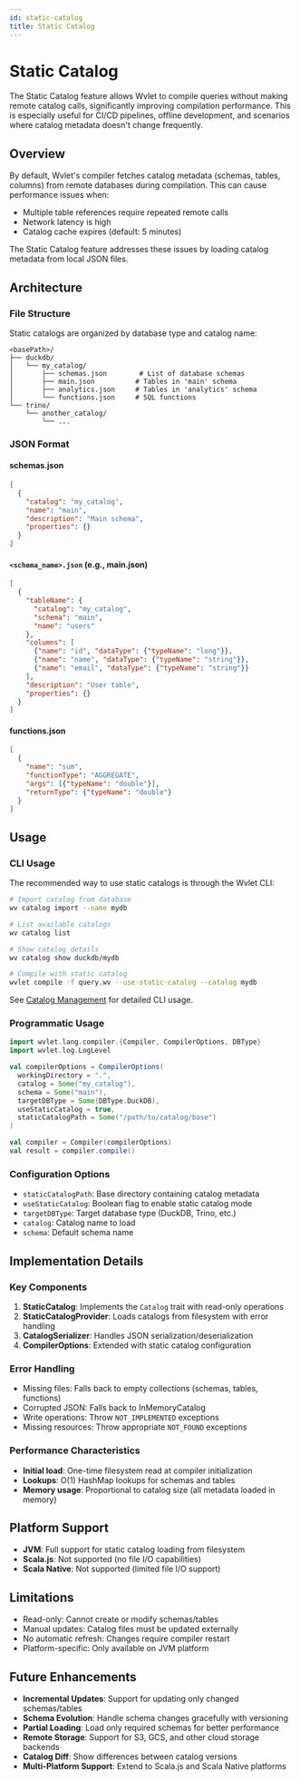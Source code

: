 ```yaml
---
id: static-catalog
title: Static Catalog
---
```


# Static Catalog

The Static Catalog feature allows Wvlet to compile queries without making remote catalog calls, significantly improving compilation performance. This is especially useful for CI/CD pipelines, offline development, and scenarios where catalog metadata doesn't change frequently.

## Overview

By default, Wvlet's compiler fetches catalog metadata (schemas, tables, columns) from remote databases during compilation. This can cause performance issues when:
- Multiple table references require repeated remote calls
- Network latency is high
- Catalog cache expires (default: 5 minutes)

The Static Catalog feature addresses these issues by loading catalog metadata from local JSON files.

## Architecture

### File Structure

Static catalogs are organized by database type and catalog name:

```
<basePath>/
├── duckdb/
│   └── my_catalog/
│       ├── schemas.json        # List of database schemas
│       ├── main.json          # Tables in 'main' schema
│       ├── analytics.json     # Tables in 'analytics' schema
│       └── functions.json     # SQL functions
└── trino/
    └── another_catalog/
        └── ...
```

### JSON Format

#### schemas.json
```json
[
  {
    "catalog": "my_catalog",
    "name": "main",
    "description": "Main schema",
    "properties": {}
  }
]
```

#### `<schema_name>.json` (e.g., main.json)
```json
[
  {
    "tableName": {
      "catalog": "my_catalog",
      "schema": "main",
      "name": "users"
    },
    "columns": [
      {"name": "id", "dataType": {"typeName": "long"}},
      {"name": "name", "dataType": {"typeName": "string"}},
      {"name": "email", "dataType": {"typeName": "string"}}
    ],
    "description": "User table",
    "properties": {}
  }
]
```

#### functions.json
```json
[
  {
    "name": "sum",
    "functionType": "AGGREGATE",
    "args": [{"typeName": "double"}],
    "returnType": {"typeName": "double"}
  }
]
```

## Usage

### CLI Usage

The recommended way to use static catalogs is through the Wvlet CLI:

```bash
# Import catalog from database
wv catalog import --name mydb

# List available catalogs
wv catalog list

# Show catalog details
wv catalog show duckdb/mydb

# Compile with static catalog
wvlet compile -f query.wv --use-static-catalog --catalog mydb
```

See [Catalog Management](../usage/catalog-management.md) for detailed CLI usage.

### Programmatic Usage

```scala
import wvlet.lang.compiler.{Compiler, CompilerOptions, DBType}
import wvlet.log.LogLevel

val compilerOptions = CompilerOptions(
  workingDirectory = ".",
  catalog = Some("my_catalog"),
  schema = Some("main"),
  targetDBType = Some(DBType.DuckDB),
  useStaticCatalog = true,
  staticCatalogPath = Some("/path/to/catalog/base")
)

val compiler = Compiler(compilerOptions)
val result = compiler.compile()
```

### Configuration Options

- `staticCatalogPath`: Base directory containing catalog metadata
- `useStaticCatalog`: Boolean flag to enable static catalog mode
- `targetDBType`: Target database type (DuckDB, Trino, etc.)
- `catalog`: Catalog name to load
- `schema`: Default schema name

## Implementation Details

### Key Components

1. **StaticCatalog**: Implements the `Catalog` trait with read-only operations
2. **StaticCatalogProvider**: Loads catalogs from filesystem with error handling
3. **CatalogSerializer**: Handles JSON serialization/deserialization
4. **CompilerOptions**: Extended with static catalog configuration

### Error Handling

- Missing files: Falls back to empty collections (schemas, tables, functions)
- Corrupted JSON: Falls back to InMemoryCatalog
- Write operations: Throw `NOT_IMPLEMENTED` exceptions
- Missing resources: Throw appropriate `NOT_FOUND` exceptions

### Performance Characteristics

- **Initial load**: One-time filesystem read at compiler initialization
- **Lookups**: O(1) HashMap lookups for schemas and tables
- **Memory usage**: Proportional to catalog size (all metadata loaded in memory)

## Platform Support

- **JVM**: Full support for static catalog loading from filesystem
- **Scala.js**: Not supported (no file I/O capabilities)
- **Scala Native**: Not supported (limited file I/O support)

## Limitations

- Read-only: Cannot create or modify schemas/tables
- Manual updates: Catalog files must be updated externally
- No automatic refresh: Changes require compiler restart
- Platform-specific: Only available on JVM platform

## Future Enhancements

- **Incremental Updates**: Support for updating only changed schemas/tables
- **Schema Evolution**: Handle schema changes gracefully with versioning
- **Partial Loading**: Load only required schemas for better performance
- **Remote Storage**: Support for S3, GCS, and other cloud storage backends
- **Catalog Diff**: Show differences between catalog versions
- **Multi-Platform Support**: Extend to Scala.js and Scala Native platforms
